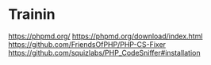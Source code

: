 # Trainin

https://phpmd.org/
https://phpmd.org/download/index.html
https://github.com/FriendsOfPHP/PHP-CS-Fixer
https://github.com/squizlabs/PHP_CodeSniffer#installation
